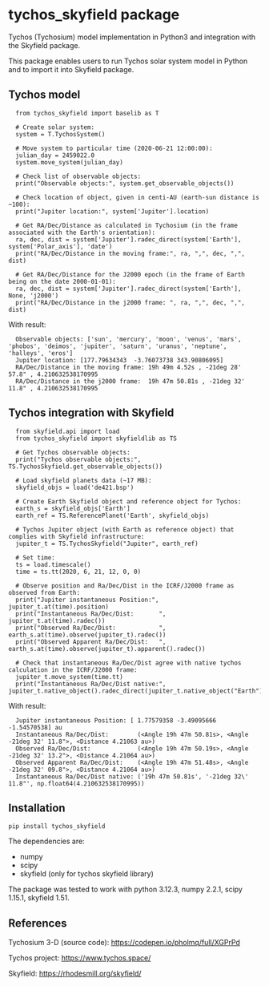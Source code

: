 # tychos_skyfield package

Tychos (Tychosium) model implementation in Python3 and integration with the Skyfield package.

This package enables users to run Tychos solar system model in Python and to import it into Skyfield package.

## Tychos model

```
  from tychos_skyfield import baselib as T
    
  # Create solar system:
  system = T.TychosSystem()
  
  # Move system to particular time (2020-06-21 12:00:00):
  julian_day = 2459022.0
  system.move_system(julian_day)
  
  # Check list of observable objects:
  print("Observable objects:", system.get_observable_objects())
  
  # Check location of object, given in centi-AU (earth-sun distance is ~100):
  print("Jupiter location:", system['Jupiter'].location)
  
  # Get RA/Dec/Distance as calculated in Tychosium (in the frame associated with the Earth's orientation):
  ra, dec, dist = system['Jupiter'].radec_direct(system['Earth'], system['Polar_axis'], 'date')
  print("RA/Dec/Distance in the moving frame:", ra, ",", dec, ",", dist)
  
  # Get RA/Dec/Distance for the J2000 epoch (in the frame of Earth being on the date 2000-01-01):
  ra, dec, dist = system['Jupiter'].radec_direct(system['Earth'], None, 'j2000')
  print("RA/Dec/Distance in the j2000 frame: ", ra, ",", dec, ",", dist)
```

With result:
```
  Observable objects: ['sun', 'mercury', 'moon', 'venus', 'mars', 'phobos', 'deimos', 'jupiter', 'saturn', 'uranus', 'neptune', 'halleys', 'eros']
  Jupiter location: [177.79634343  -3.76073738 343.90806095]
  RA/Dec/Distance in the moving frame: 19h 49m 4.52s , -21deg 28' 57.8" , 4.210632538170995
  RA/Dec/Distance in the j2000 frame:  19h 47m 50.81s , -21deg 32' 11.8" , 4.210632538170995
```

## Tychos integration with Skyfield

```
  from skyfield.api import load
  from tychos_skyfield import skyfieldlib as TS
  
  # Get Tychos observable objects:
  print("Tychos observable objects:", TS.TychosSkyfield.get_observable_objects())
  
  # Load skyfield planets data (~17 MB):
  skyfield_objs = load('de421.bsp')
  
  # Create Earth Skyfield object and reference object for Tychos:
  earth_s = skyfield_objs['Earth']
  earth_ref = TS.ReferencePlanet('Earth', skyfield_objs)
  
  # Tychos Jupiter object (with Earth as reference object) that complies with Skyfield infrastructure:
  jupiter_t = TS.TychosSkyfield("Jupiter", earth_ref)
  
  # Set time:
  ts = load.timescale()
  time = ts.tt(2020, 6, 21, 12, 0, 0)
  
  # Observe position and Ra/Dec/Dist in the ICRF/J2000 frame as observed from Earth:
  print("Jupiter instantaneous Position:", jupiter_t.at(time).position)
  print("Instantaneous Ra/Dec/Dist:       ", jupiter_t.at(time).radec())
  print("Observed Ra/Dec/Dist:            ", earth_s.at(time).observe(jupiter_t).radec())
  print("Observed Apparent Ra/Dec/Dist:   ", earth_s.at(time).observe(jupiter_t).apparent().radec())
  
  # Check that instantaneous Ra/Dec/Dist agree with native tychos calculation in the ICRF/J2000 frame:
  jupiter_t.move_system(time.tt)
  print("Instantaneous Ra/Dec/Dist native:", jupiter_t.native_object().radec_direct(jupiter_t.native_object("Earth")))
```
With result:
```
  Jupiter instantaneous Position: [ 1.77579358 -3.49095666 -1.54570538] au
  Instantaneous Ra/Dec/Dist:        (<Angle 19h 47m 50.81s>, <Angle -21deg 32' 11.8">, <Distance 4.21063 au>)
  Observed Ra/Dec/Dist:             (<Angle 19h 47m 50.19s>, <Angle -21deg 32' 13.2">, <Distance 4.21064 au>)
  Observed Apparent Ra/Dec/Dist:    (<Angle 19h 47m 51.48s>, <Angle -21deg 32' 09.8">, <Distance 4.21064 au>)
  Instantaneous Ra/Dec/Dist native: ('19h 47m 50.81s', '-21deg 32\' 11.8"', np.float64(4.210632538170995))
```

## Installation

```
pip install tychos_skyfield
```

The dependencies are:
-  numpy
-  scipy
-  skyfield (only for tychos skyfield library)

The package was tested to work with python 3.12.3, numpy 2.2.1, scipy 1.15.1, skyfield 1.51.

## References

Tychosium 3-D (source code): https://codepen.io/pholmq/full/XGPrPd

Tychos project: https://www.tychos.space/

Skyfield: https://rhodesmill.org/skyfield/

